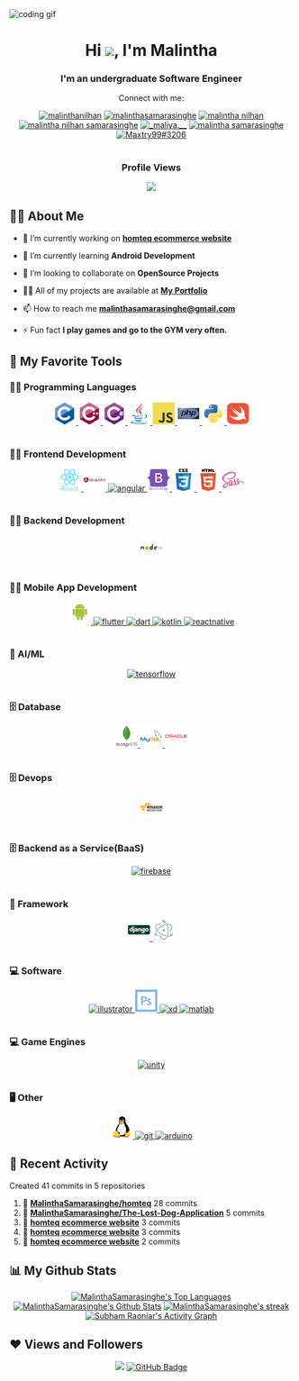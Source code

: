 <img src="https://static.wixstatic.com/media/2be1ce_864567900845418ebfd61e297637464d~mv2.gif" alt="coding gif" width="auto" height="auto">

<h1 align="center">Hi <img src="https://raw.githubusercontent.com/MartinHeinz/MartinHeinz/master/wave.gif" width="30px">, I'm Malintha</h1>
<h3 align="center">I'm an undergraduate Software Engineer</h3>

<p align="center">Connect with me:</p>
<p align="center">
  <a href="https://twitter.com/malinthanilhan" target="blank"><img src="https://raw.githubusercontent.com/rahuldkjain/github-profile-readme-generator/master/src/images/icons/Social/twitter.svg" alt="malinthanilhan" height="30" width="40" /></a>
  <a href="https://linkedin.com/in/malinthasamarasinghe" target="blank"><img src="https://raw.githubusercontent.com/rahuldkjain/github-profile-readme-generator/master/src/images/icons/Social/linked-in-alt.svg" alt="malinthasamarasinghe" height="30" width="40" /></a>
  <a href="https://stackoverflow.com/users/malintha nilhan" target="blank"><img src="https://raw.githubusercontent.com/rahuldkjain/github-profile-readme-generator/master/src/images/icons/Social/stack-overflow.svg" alt="malintha nilhan" height="30" width="40" /></a>
  <a href="https://fb.com/malintha nilhan samarasinghe" target="blank"><img src="https://raw.githubusercontent.com/rahuldkjain/github-profile-readme-generator/master/src/images/icons/Social/facebook.svg" alt="malintha nilhan samarasinghe" height="30" width="40" /></a>
  <a href="https://instagram.com/_maliya.__" target="blank"><img src="https://raw.githubusercontent.com/rahuldkjain/github-profile-readme-generator/master/src/images/icons/Social/instagram.svg" alt="_maliya.__" height="30" width="40" /></a>
  <a href="https://www.youtube.com/c/malintha samarasinghe" target="blank"><img src="https://raw.githubusercontent.com/rahuldkjain/github-profile-readme-generator/master/src/images/icons/Social/youtube.svg" alt="malintha samarasinghe" height="30" width="40" /></a>
  <a href="https://discord.gg/Maxtry99#3206" target="blank"><img src="https://raw.githubusercontent.com/rahuldkjain/github-profile-readme-generator/master/src/images/icons/Social/discord.svg" alt="Maxtry99#3206" height="30" width="40" /></a>
</p>

<h1 align="center"></h1>
<h3 align="center">Profile Views</h3>
<p align="center">
	<img src="https://profile-counter.glitch.me/{MalinthaSamarasinghe}/count.svg">
</p>

<h2>🙋‍♂️ About Me</h2>

- 🔭 I’m currently working on **[homteq ecommerce website](https://github.com/MalinthaSamarasinghe/homteq.git/)**

- 🌱 I’m currently learning **Android Development**

- 👯 I’m looking to collaborate on **OpenSource Projects**

- 👨‍💻 All of my projects are available at **[My Portfolio](#)**

- 📫 How to reach me **malinthasamarasinghe@gmail.com**

- ⚡ Fun fact **I play games and go to the GYM very often.**


<h2>🚀 My Favorite Tools</h2>

### 👨‍💻 Programming Languages
<p align="center"> 
      <a href="https://www.cprogramming.com/" target="_blank" rel="noreferrer"> <img src="https://raw.githubusercontent.com/devicons/devicon/master/icons/c/c-original.svg" alt="c" width="40" height="40"/> </a> 
    <a href="https://www.w3schools.com/cpp/" target="_blank" rel="noreferrer"> <img src="https://raw.githubusercontent.com/devicons/devicon/master/icons/cplusplus/cplusplus-original.svg" alt="cplusplus" width="40" height="40"/> </a> 
    <a href="https://www.w3schools.com/cs/" target="_blank" rel="noreferrer"> <img src="https://raw.githubusercontent.com/devicons/devicon/master/icons/csharp/csharp-original.svg" alt="csharp" width="40" height="40"/> </a>
    <a href="https://www.java.com" target="_blank" rel="noreferrer"> <img src="https://raw.githubusercontent.com/devicons/devicon/master/icons/java/java-original.svg" alt="java" width="40" height="40"/> </a>
    <a href="https://developer.mozilla.org/en-US/docs/Web/JavaScript" target="_blank" rel="noreferrer"> <img src="https://raw.githubusercontent.com/devicons/devicon/master/icons/javascript/javascript-original.svg" alt="javascript" width="40" height="40"/> </a>
    <a href="https://www.php.net" target="_blank" rel="noreferrer"> <img src="https://raw.githubusercontent.com/devicons/devicon/master/icons/php/php-original.svg" alt="php" width="40" height="40"/> </a>
    <a href="https://www.python.org" target="_blank" rel="noreferrer"> <img src="https://raw.githubusercontent.com/devicons/devicon/master/icons/python/python-original.svg" alt="python" width="40" height="40"/> </a> 
    <a href="https://developer.apple.com/swift/" target="_blank" rel="noreferrer"> <img src="https://raw.githubusercontent.com/devicons/devicon/master/icons/swift/swift-original.svg" alt="swift" width="40" height="40"/> </a> 
</p>
<h1 align="center"></h1>

### 👨‍💻 Frontend Development
<p align="center"> 
    <a href="https://reactjs.org/" target="_blank" rel="noreferrer"> <img src="https://raw.githubusercontent.com/devicons/devicon/master/icons/react/react-original-wordmark.svg" alt="react" width="40" height="40"/> </a>  
    <a href="https://angular.io" target="_blank" rel="noreferrer"> <img src="https://raw.githubusercontent.com/devicons/devicon/master/icons/angularjs/angularjs-original-wordmark.svg" alt="angularjs" width="40" height="40"/> </a>
    <a href="https://angular.io" target="_blank" rel="noreferrer"> <img src="https://angular.io/assets/images/logos/angular/angular.svg" alt="angular" width="40" height="40"/> </a>
    <a href="https://getbootstrap.com" target="_blank" rel="noreferrer"> <img src="https://raw.githubusercontent.com/devicons/devicon/master/icons/bootstrap/bootstrap-plain-wordmark.svg" alt="bootstrap" width="40" height="40"/> </a>
    <a href="https://www.w3schools.com/css/" target="_blank" rel="noreferrer"> <img src="https://raw.githubusercontent.com/devicons/devicon/master/icons/css3/css3-original-wordmark.svg" alt="css3" width="40" height="40"/> </a>
    <a href="https://www.w3.org/html/" target="_blank" rel="noreferrer"> <img src="https://raw.githubusercontent.com/devicons/devicon/master/icons/html5/html5-original-wordmark.svg" alt="html5" width="40" height="40"/> </a>
    <a href="https://sass-lang.com" target="_blank" rel="noreferrer"> <img src="https://raw.githubusercontent.com/devicons/devicon/master/icons/sass/sass-original.svg" alt="sass" width="40" height="40"/> </a> 
</p>
<h1 align="center"></h1>

### 👨‍💻 Backend Development
<p align="center"> 
    <a href="https://nodejs.org" target="_blank" rel="noreferrer"> <img src="https://raw.githubusercontent.com/devicons/devicon/master/icons/nodejs/nodejs-original-wordmark.svg" alt="nodejs" width="40" height="40"/> </a>
</p>
<h1 align="center"></h1>

### 👨‍💻 Mobile App Development
<p align="center">
    <a href="https://developer.android.com" target="_blank" rel="noreferrer"> <img src="https://raw.githubusercontent.com/devicons/devicon/master/icons/android/android-original-wordmark.svg" alt="android" width="40" height="40"/> </a>
    <a href="https://flutter.dev" target="_blank" rel="noreferrer"> <img src="https://www.vectorlogo.zone/logos/flutterio/flutterio-icon.svg" alt="flutter" width="40" height="40"/> </a> 
    <a href="https://dart.dev" target="_blank" rel="noreferrer"> <img src="https://www.vectorlogo.zone/logos/dartlang/dartlang-icon.svg" alt="dart" width="40" height="40"/> </a>
    <a href="https://kotlinlang.org" target="_blank" rel="noreferrer"> <img src="https://www.vectorlogo.zone/logos/kotlinlang/kotlinlang-icon.svg" alt="kotlin" width="40" height="40"/> </a>
    <a href="https://reactnative.dev/" target="_blank" rel="noreferrer"> <img src="https://reactnative.dev/img/header_logo.svg" alt="reactnative" width="40" height="40"/> </a>
</p>
<h1 align="center"></h1>

### 🧰 AI/ML
<p align="center">
    <a href="https://www.tensorflow.org" target="_blank" rel="noreferrer"> <img src="https://www.vectorlogo.zone/logos/tensorflow/tensorflow-icon.svg" alt="tensorflow" width="40" height="40"/> </a>
</p>
<h1 align="center"></h1>

### 🗄️ Database
<p align="center">
    <a href="https://www.mongodb.com/" target="_blank" rel="noreferrer"> <img src="https://raw.githubusercontent.com/devicons/devicon/master/icons/mongodb/mongodb-original-wordmark.svg" alt="mongodb" width="40" height="40"/> </a>
    <a href="https://www.mysql.com/" target="_blank" rel="noreferrer"> <img src="https://raw.githubusercontent.com/devicons/devicon/master/icons/mysql/mysql-original-wordmark.svg" alt="mysql" width="40" height="40"/> </a>
    <a href="https://www.oracle.com/" target="_blank" rel="noreferrer"> <img src="https://raw.githubusercontent.com/devicons/devicon/master/icons/oracle/oracle-original.svg" alt="oracle" width="40" height="40"/> </a>
</p>
<h1 align="center"></h1>

### 🗄️ Devops
<p align="center">
    <a href="https://aws.amazon.com" target="_blank" rel="noreferrer"> <img src="https://raw.githubusercontent.com/devicons/devicon/master/icons/amazonwebservices/amazonwebservices-original-wordmark.svg" alt="aws" width="40" height="40"/> </a>
</p>
<h1 align="center"></h1>

### 🗄️ Backend as a Service(BaaS)
<p align="center">
    <a href="https://firebase.google.com/" target="_blank" rel="noreferrer"> <img src="https://www.vectorlogo.zone/logos/firebase/firebase-icon.svg" alt="firebase" width="40" height="40"/> </a>
</p>
<h1 align="center"></h1>

### 🧰 Framework
<p align="center">
    <a href="https://www.djangoproject.com/" target="_blank" rel="noreferrer"> <img src="https://raw.githubusercontent.com/devicons/devicon/master/icons/django/django-original.svg" alt="django" width="40" height="40"/> </a>
    <a href="https://www.electronjs.org" target="_blank" rel="noreferrer"> <img src="https://raw.githubusercontent.com/devicons/devicon/master/icons/electron/electron-original.svg" alt="electron" width="40" height="40"/> </a>
</p>
<h1 align="center"></h1>

### 💻 Software
<p align="center">
    <a href="https://www.adobe.com/in/products/illustrator.html" target="_blank" rel="noreferrer"> <img src="https://www.vectorlogo.zone/logos/adobe_illustrator/adobe_illustrator-icon.svg" alt="illustrator" width="40" height="40"/> </a>
    <a href="https://www.photoshop.com/en" target="_blank" rel="noreferrer"> <img src="https://raw.githubusercontent.com/devicons/devicon/master/icons/photoshop/photoshop-line.svg" alt="photoshop" width="40" height="40"/> </a>
    <a href="https://www.adobe.com/products/xd.html" target="_blank" rel="noreferrer"> <img src="https://cdn.worldvectorlogo.com/logos/adobe-xd.svg" alt="xd" width="40" height="40"/> </a>
    <a href="https://www.mathworks.com/" target="_blank" rel="noreferrer"> <img src="https://upload.wikimedia.org/wikipedia/commons/2/21/Matlab_Logo.png" alt="matlab" width="40" height="40"/> </a>
</p>
<h1 align="center"></h1>

### 💻 Game Engines
<p align="center">
    <a href="https://unity.com/" target="_blank" rel="noreferrer"> <img src="https://www.vectorlogo.zone/logos/unity3d/unity3d-icon.svg" alt="unity" width="40" height="40"/> </a>  
</p>
<h1 align="center"></h1>

### 🖥️ Other
<p align="center">
    <a href="https://www.linux.org/" target="_blank" rel="noreferrer"> <img src="https://raw.githubusercontent.com/devicons/devicon/master/icons/linux/linux-original.svg" alt="linux" width="40" height="40"/> </a>  
    <a href="https://git-scm.com/" target="_blank" rel="noreferrer"> <img src="https://www.vectorlogo.zone/logos/git-scm/git-scm-icon.svg" alt="git" width="40" height="40"/> </a>
    <a href="https://www.arduino.cc/" target="_blank" rel="noreferrer"> <img src="https://cdn.worldvectorlogo.com/logos/arduino-1.svg" alt="arduino" width="40" height="40"/> </a>                 
</p>


<h2>🚀 Recent Activity</h2>
<p>Created 41 commits in 5 repositories</p>

1. 🎉 **[MalinthaSamarasinghe/homteq](https://github.com/MalinthaSamarasinghe/homteq)** 28 commits
2. 🎉 **[MalinthaSamarasinghe/The-Lost-Dog-Application](https://github.com/MalinthaSamarasinghe/The-Lost-Dog-Application)** 5 commits
3. 🎉 **[homteq ecommerce website](https://github.com/MalinthaSamarasinghe/Android-Activity-Lifecycle)** 3 commits
4. 🎉 **[homteq ecommerce website](https://github.com/MalinthaSamarasinghe/MalinthaSamarasinghe)** 3 commits
5. 🎉 **[homteq ecommerce website](https://github.com/MalinthaSamarasinghe/Dice_Roller)** 2 commits



<h2>📊 My Github Stats</h2>
<p align="center">  
  <a href="https://github.com/SubhamRaoniar28/github-readme-stats"><img alt="MalinthaSamarasinghe's Top Languages" src="https://github-readme-stats.vercel.app/api/top-langs/?username=MalinthaSamarasinghe&langs_count=8&count_private=true&layout=compact&theme=react&hide_border=true&bg_color=0D1117" /></a>
  <a href="https://github.com/SubhamRaoniar28/github-readme-stats"><img alt="MalinthaSamarasinghe's Github Stats" src="https://github-readme-stats.vercel.app/api?username=MalinthaSamarasinghe&show_icons=true&count_private=true&theme=react&hide_border=true&bg_color=0D1117" /></a>
  <a href="https://github.com/SubhamRaoniar28/github-readme-streak-stats"><img title="🔥 Get streak stats for your profile at git.io/streak-stats" alt="MalinthaSamarasinghe's streak" src="https://github-readme-streak-stats.herokuapp.com/?user=MalinthaSamarasinghe&theme=black-ice&hide_border=true&stroke=0000&background=0D1117"/></a>
  <br>
  <a href="https://github.com/SubhamRaoniar28/github-readme-activity-graph"><img alt="Subham Raoniar's Activity Graph" src="https://activity-graph.herokuapp.com/graph?username=MalinthaSamarasinghe&bg_color=0D1117&color=5BCDEC&line=5BCDEC&point=FFFFFF&hide_border=true" /></a>
</p>

<h2>❤ Views and Followers</h2>
<p align="center"> 
  <a href="https://github.com/Meghna-DAS/github-profile-views-counter"><img src="https://komarev.com/ghpvc/?username=MalinthaSamarasinghe"></a>
  <a href="https://github.com/SubhamRaoniar28?tab=followers"><img src="https://img.shields.io/github/followers/MalinthaSamarasinghe?label=Followers&style=social" alt="GitHub Badge"></a>
